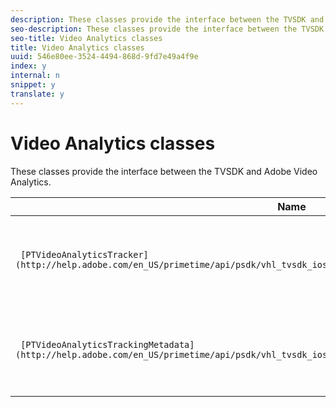 ```yaml
---
description: These classes provide the interface between the TVSDK and Adobe Video Analytics.
seo-description: These classes provide the interface between the TVSDK and Adobe Video Analytics.
seo-title: Video Analytics classes
title: Video Analytics classes
uuid: 546e80ee-3524-4494-868d-9fd7e49a4f9e
index: y
internal: n
snippet: y
translate: y
---
```


# Video Analytics classes

These classes provide the interface between the TVSDK and Adobe Video Analytics.


|  Name  | Description  |
|---|---|
| ` [PTVideoAnalyticsTracker](http://help.adobe.com/en_US/primetime/api/psdk/vhl_tvsdk_ios/Classes/PTVideoAnalyticsTracker.html)`  | Attaches the `PTMediaPlayer` instance to the VideoHeartbeat module for tracking the playback.  |
| ` [PTVideoAnalyticsTrackingMetadata](http://help.adobe.com/en_US/primetime/api/psdk/vhl_tvsdk_ios/Classes/PTVideoAnalyticsTrackingMetadata.html)`  | Contains property metadata specific to VideoHeartbeat tracking in the TVSDK.  |

